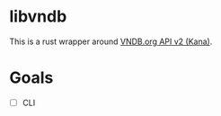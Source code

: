 # libvndb
This is a rust wrapper around [VNDB.org API v2 (Kana)](https://api.vndb.org/kana#vn-fields).

# Goals
- [ ] CLI
